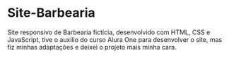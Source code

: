 # Site-Barbearia
Site responsivo de Barbearia fictícia, desenvolvido com HTML, CSS e JavaScript, tive o auxilio do curso Alura One para desenvolver o site, mas fiz minhas adaptações e deixei o projeto mais minha cara.
